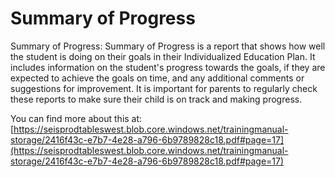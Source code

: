 # Summary of Progress
Summary of Progress: Summary of Progress is a report that shows how well the student is doing on their goals in their Individualized Education Plan. It includes information on the student's progress towards the goals, if they are expected to achieve the goals on time, and any additional comments or suggestions for improvement. It is important for parents to regularly check these reports to make sure their child is on track and making progress.

You can find more about this at: [https://seisprodtableswest.blob.core.windows.net/trainingmanual-storage/2416f43c-e7b7-4e28-a796-6b9789828c18.pdf#page=17](https://seisprodtableswest.blob.core.windows.net/trainingmanual-storage/2416f43c-e7b7-4e28-a796-6b9789828c18.pdf#page=17)
